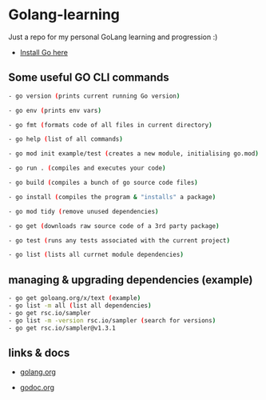 # Golang-learning

Just a repo for my personal GoLang learning and progression :)

- [Install Go here](https://go.dev/doc/install)

## Some useful GO CLI commands

```sh
- go version (prints current running Go version)

- go env (prints env vars)

- go fmt (formats code of all files in current directory)

- go help (list of all commands)

- go mod init example/test (creates a new module, initialising go.mod)

- go run . (compiles and executes your code)

- go build (compiles a bunch of go source code files)

- go install (compiles the program & "installs" a package)

- go mod tidy (remove unused dependencies)

- go get (downloads raw source code of a 3rd party package)

- go test (runs any tests associated with the current project)

- go list (lists all currnet module dependencies)
```

## managing & upgrading dependencies (example) 

```sh
- go get goloang.org/x/text (example)
- go list -m all (list all dependencies)
- go get rsc.io/sampler
- go list -m -version rsc.io/sampler (search for versions)
- go get rsc.io/sampler@v1.3.1
```

## links & docs

- [golang.org](golang.org)

- [godoc.org](godoc.org)